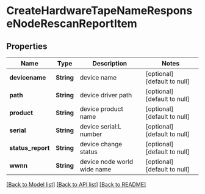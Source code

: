 # CreateHardwareTapeNameResponseNodeRescanReportItem

## Properties
Name | Type | Description | Notes
------------ | ------------- | ------------- | -------------
**devicename** | **String** | device name | [optional] [default to null]
**path** | **String** | device driver path | [optional] [default to null]
**product** | **String** | device product name | [optional] [default to null]
**serial** | **String** | device serial:L number | [optional] [default to null]
**status_report** | **String** | device change status | [optional] [default to null]
**wwnn** | **String** | device node world wide name | [optional] [default to null]

[[Back to Model list]](../README.md#documentation-for-models) [[Back to API list]](../README.md#documentation-for-api-endpoints) [[Back to README]](../README.md)


